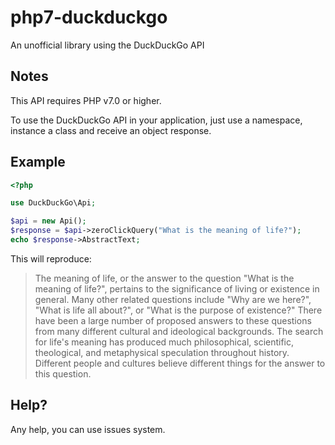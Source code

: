 # php7-duckduckgo
An unofficial library using the DuckDuckGo API

## Notes

This API requires PHP v7.0 or higher.

To use the DuckDuckGo API in your application, just use a namespace, instance a class and receive an object response.

## Example

```php
<?php

use DuckDuckGo\Api;

$api = new Api();
$response = $api->zeroClickQuery("What is the meaning of life?");
echo $response->AbstractText;
```

This will reproduce:
> The meaning of life, or the answer to the question "What is the meaning of life?", pertains to the significance of living or existence in general. Many other related questions include "Why are we here?", "What is life all about?", or "What is the purpose of existence?" There have been a large number of proposed answers to these questions from many different cultural and ideological backgrounds. The search for life's meaning has produced much philosophical, scientific, theological, and metaphysical speculation throughout history. Different people and cultures believe different things for the answer to this question.

## Help?
Any help, you can use issues system.
